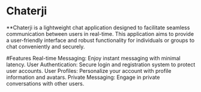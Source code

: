 # Chaterji

**Chaterji is a lightweight chat application designed to facilitate seamless communication between users in real-time. This application aims to provide a user-friendly interface and robust functionality for individuals or groups to chat conveniently and securely.

#Features
Real-time Messaging: Enjoy instant messaging with minimal latency.
User Authentication: Secure login and registration system to protect user accounts.
User Profiles: Personalize your account with profile information and avatars.
Private Messaging: Engage in private conversations with other users.
